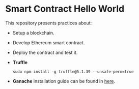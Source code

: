 # Smart Contract Hello World

This repository presents practices about:

- Setup a blockchain.
- Develop Ethereum smart contract.
- Deploy the contract and test it.


- **Truffle**

      sudo npm install -g truffle@5.1.39 --unsafe-perm=true

- **Ganache** installation guide can be found in [here](https://www.trufflesuite.com/ganache).


